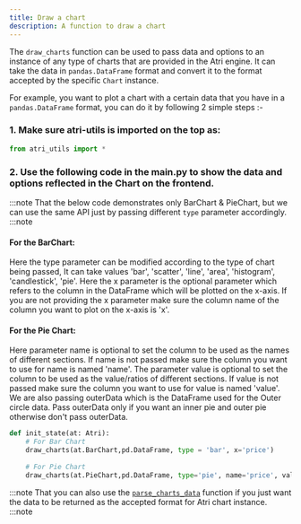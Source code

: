```yaml
---
title: Draw a chart
description: A function to draw a chart
---
```



The `draw_charts` function can be used to pass data and options to an instance of any type of charts that are provided in the Atri engine.
It can take the data in `pandas.DataFrame` format and convert it to the format accepted by the specific `Chart` instance.

For example, you want to plot a chart with a certain data that you have in a `pandas.DataFrame` format, you can do it by following 2 simple steps :-


### 1. Make sure atri-utils is imported on the top as:

```python
from atri_utils import *
```

### 2. Use the following code in the main.py to show the data and options reflected in the Chart on the frontend.

:::note
That the below code demonstrates only BarChart & PieChart, but we can use the same API just by passing different `type` parameter accordingly. 
:::note

#### For the BarChart:
Here the type parameter can be modified according to the type of chart being passed,
It can take values 'bar', 'scatter', 'line', 'area', 'histogram', 'candlestick', 'pie'.
Here the x parameter is the optional parameter which refers to the column in the DataFrame which will be plotted on the x-axis.
If you are not providing the x parameter make sure the column name of the column you want to plot on the x-axis is 'x'.

#### For the Pie Chart:
Here parameter name is optional to set the column to be used as the names of different sections.
If name is not passed make sure the column you want to use for name is named 'name'. 
The parameter value is optional to set the column to be used as the value/ratios of different sections.
If value is not passed make sure the column you want to use for value is named 'value'.
We are also passing outerData which is the DataFrame used for the Outer circle data. 
Pass outerData only if you want an inner pie and outer pie otherwise don't pass outerData.


```python
def init_state(at: Atri):
    # For Bar Chart
    draw_charts(at.BarChart,pd.DataFrame, type = 'bar', x='price')
    
    # For Pie Chart
    draw_charts(at.PieChart,pd.DataFrame, type='pie', name='price', value='sales', outerData=pd.DataFrame)

```

:::note
That you can also use the [`parse_charts_data`](/utilities/chart-data-utils/parse-charts-data) function if you just want the data to be returned as the accepted format for Atri chart instance.
:::note
